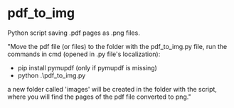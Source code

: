 # pdf_to_img
Python script saving .pdf pages as .png files.



"Move the pdf file (or files) to the folder with the pdf_to_img.py file, run the commands in cmd (opened in .py file's localization):
- pip install pymupdf (only if pymupdf is missing)
- python .\pdf_to_img.py

a new folder called 'images' will be created in the folder with the script, where you will find the pages of the pdf file converted to png."
